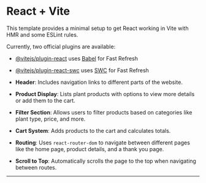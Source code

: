 # React + Vite

This template provides a minimal setup to get React working in Vite with HMR and some ESLint rules.

Currently, two official plugins are available:

- [@vitejs/plugin-react](https://github.com/vitejs/vite-plugin-react/blob/main/packages/plugin-react/README.md) uses [Babel](https://babeljs.io/) for Fast Refresh
- [@vitejs/plugin-react-swc](https://github.com/vitejs/vite-plugin-react-swc) uses [SWC](https://swc.rs/) for Fast Refresh




- **Header**: Includes navigation links to different parts of the website.
- **Product Display**: Lists plant products with options to view more details or add them to the cart.
- **Filter Section**: Allows users to filter products based on categories like plant type, price, and more.
- **Cart System**: Adds products to the cart and calculates totals.
- **Routing**: Uses `react-router-dom` to navigate between different pages like the home page, product details, and a thank you page.
- **Scroll to Top**: Automatically scrolls the page to the top when navigating between routes.

---
